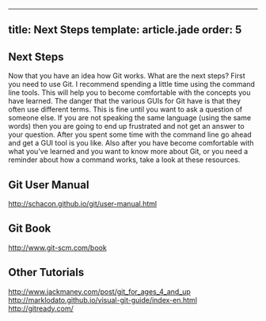 ---
title: Next Steps
template: article.jade
order: 5
----

## Next Steps

  Now that you have an idea how Git works.  What are the next steps?  First you need to use Git.  I recommend spending a little time using the command line tools.  This will help you to become comfortable with the concepts you have learned.  The danger that the various GUIs for Git have is that they often use different terms.  This is fine until you want to ask a question of someone else.  If you are not speaking the same language (using the same words) then you are going to end up frustrated and not get an answer to your question.
  After you spent some time with the command line go ahead and get a GUI tool is you like.  Also after you have become comfortable with what you've learned and you want to know more about Git, or you need a reminder about how a command works, take a look at these resources.

## Git User Manual

http://schacon.github.io/git/user-manual.html

## Git Book

http://www.git-scm.com/book

## Other Tutorials

http://www.jackmaney.com/post/git_for_ages_4_and_up
http://marklodato.github.io/visual-git-guide/index-en.html
http://gitready.com/

